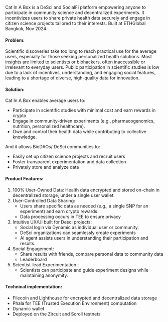 Cat In A Box  is a DeSci and SocialFi platform empowering anyone to participate in community science and decentralized experiments. It incentivizes users to share private health data securely and engage in citizen science projects tailored to their interests. Built at ETHGlobal Bangkok, Nov 2024.

#### Problem: 
Scientific discoveries take too long to reach practical use for the average users, especially for those seeking personalized health solutions. Most insights are limited to scientists or biohackers, often inaccessible or irrelevant to everyday users. Public participation in scientific studies is low due to a lack of incentives, understanding, and engaging social features, leading to a shortage of diverse, high-quality data for innovation.

#### Solution:
Cat In A Box enables average users to:
- Participate in scientific studies with minimal cost and earn rewards in crypto
- Engage in community-driven experiments (e.g., pharmacogenomics, nutrition, personalized healthcare).
- Own and control their health data while contributing to collective knowledge.

And it allows BioDAOs/ DeSci communities to:
- Easily set up citizen science projects and recruit users 
- Foster transparent experimentation and data collection
- Privately store and analyze data

#### Product Features:
1. 100% User-Owned Data: Health data encrypted and stored on-chain in decentralized storage, under a single user wallet.
2. User-Controlled Data Sharing:
	- Users share specific data as needed (e.g., a single SNP for an experiment) and earn crypto rewards.
	- Data processing occurs in TEE to ensure privacy 
3. Intuitive UX/UI built for Desci projects:
	- Social login via Dynamic as individual user or community.
	- DeSci organizations can seamlessly create experiments 
	- AI agent assists users in understanding their participation and results.
4. Social Engagement:
	- Share results with friends, compare personal data to community data
	- Leaderboard 
5. Scientist-lead Experimentation :
	- Scientists can participate and guide experiment designs while maintaining anonymity.

#### Technical implementation:
- Filecoin and Lighthouse for encrypted and decentralized data storage
- Phala for TEE (Trusted Execution Environment) computation
- Dynamic wallet
- Deployed on the Zircuit and Scroll testnets

